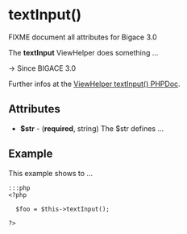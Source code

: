# textInput()

FIXME document all attributes for Bigace 3.0

The **textInput** ViewHelper does something ...

-> Since BIGACE 3.0

Further infos at the [ViewHelper textInput() PHPDoc](http://api.bigace-cms.com/latest/Bigace_Zend/View_Helper/Bigace_Zend_View_Helper_TextInput.html).

## Attributes


*  **$str** - (__required__, string)
    The $str defines ...

## Example

This example shows to ...

	:::php
	<?php
	
	  $foo = $this->textInput();
	
	?>


